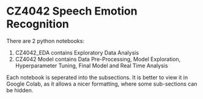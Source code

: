 # CZ4042 Speech Emotion Recognition

There are 2 python notebooks:

1. CZ4042_EDA contains Exploratory Data Analysis
2. CZ4042 Model contains Data Pre-Processing, Model Exploration, Hyperparameter Tuning, Final Model and Real Time Analysis

Each notebook is seperated into the subsections. It is better to view it in Google Colab, as it allows a nicer formatting, where some sub-sections can be hidden. 
